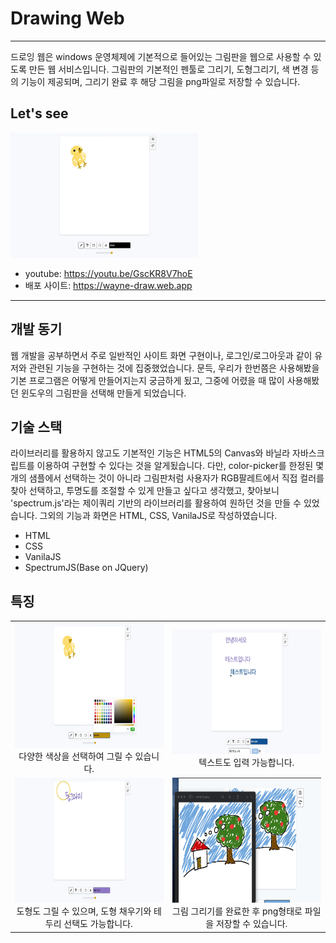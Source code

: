 # Drawing Web
***

드로잉 웹은 windows 운영체제에 기본적으로 들어있는 그림판을 웹으로 사용할 수 있도록 만든 웹 서비스입니다. 그림판의 기본적인 펜툴로 그리기, 도형그리기, 색 변경 등의 기능이 제공되며, 그리기 완료 후 해당 그림을 png파일로 저장할 수 있습니다.

## Let's see
<img src="/README.assets/asset1.png"  width="300px" height="200px">

* youtube: <https://youtu.be/GscKR8V7hoE>
* 배포 사이트: <https://wayne-draw.web.app>


***

## 개발 동기
웹 개발을 공부하면서 주로 일반적인 사이트 화면 구현이나, 로그인/로그아웃과 같이 유저와 관련된 기능을 구현하는 것에 집중했었습니다. 문득, 우리가 한번쯤은 사용해봤을 기본 프로그램은 어떻게 만들어지는지 궁금하게 됬고, 그중에 어렸을 때 많이 사용해봤던 윈도우의 그림판을 선택해 만들게 되었습니다.

## 기술 스택
라이브러리를 활용하지 않고도 기본적인 기능은 HTML5의 Canvas와 바닐라 자바스크립트를 이용하여 구현할 수 있다는 것을 알게됬습니다. 다만, color-picker를 한정된 몇개의 샘플에서 선택하는 것이 아니라 그림판처럼 사용자가 RGB팔레트에서 직접 컬러를 찾아 선택하고, 투명도를 조절할 수 있게 만들고 싶다고 생각했고, 찾아보니 'spectrum.js'라는 제이쿼리 기반의 라이브러리를 활용하여 원하던 것을 만들 수 있었습니다.
그외의 기능과 화면은 HTML, CSS, VanilaJS로 작성하였습니다.

- HTML
- CSS
- VanilaJS
- SpectrumJS(Base on JQuery)

## 특징
|||
|:---:|:---:|
| <img src="/README.assets/asset2.png"  width="300px" height="200px"><br>다양한 색상을 선택하여 그릴 수 있습니다.<br>|<img src="/README.assets/asset3.png"  width="300px" height="200px"><br>텍스트도 입력 가능합니다.|
|<img src="/README.assets/asset4.png"  width="300px" height="200px"><br>도형도 그릴 수 있으며, 도형 채우기와 테두리 선택도 가능합니다.<br>|<img src="/README.assets/asset5.png"  width="300px" height="200px"><br>그림 그리기를 완료한 후 png형태로 파일을 저장할 수 있습니다.|


